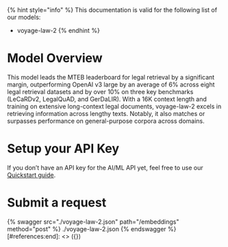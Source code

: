 [#references:start]: <> ({ "template": "openapi" })
{% hint style="info" %}
This documentation is valid for the following list of our models:
* voyage-law-2
{% endhint %}

# Model Overview
This model leads the MTEB leaderboard for legal retrieval by a significant margin, outperforming OpenAI v3 large by an average of 6% across eight legal retrieval datasets and by over 10% on three key benchmarks (LeCaRDv2, LegalQuAD, and GerDaLIR). With a 16K context length and training on extensive long-context legal documents, voyage-law-2 excels in retrieving information across lengthy texts. Notably, it also matches or surpasses performance on general-purpose corpora across domains.

# Setup your API Key
If you don’t have an API key for the AI/ML API yet, feel free to use our [Quickstart guide](https://docs.aimlapi.com/quickstart/setting-up).

# Submit a request
{% swagger src="./voyage-law-2.json" path="/embeddings" method="post" %}
./voyage-law-2.json
{% endswagger %}
[#references:end]: <> ({})